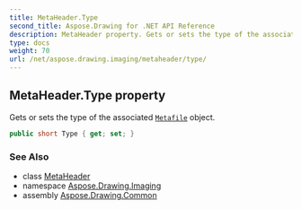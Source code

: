 ```yaml
---
title: MetaHeader.Type
second_title: Aspose.Drawing for .NET API Reference
description: MetaHeader property. Gets or sets the type of the associated Metafile object
type: docs
weight: 70
url: /net/aspose.drawing.imaging/metaheader/type/
---
```

## MetaHeader.Type property

Gets or sets the type of the associated [`Metafile`](../../metafile/) object.

```csharp
public short Type { get; set; }
```

### See Also

* class [MetaHeader](../)
* namespace [Aspose.Drawing.Imaging](../../metaheader/)
* assembly [Aspose.Drawing.Common](../../../)


